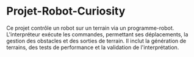 # Projet-Robot-Curiosity
Ce projet contrôle un robot sur un terrain via un programme-robot. L'interpréteur exécute les commandes, permettant ses déplacements, la gestion des obstacles et des sorties de terrain. Il inclut la génération de terrains, des tests de performance et la validation de l'interprétation.
